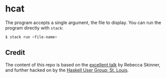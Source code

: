 # hcat

The program accepts a single argument, the file to display. You can run the
program directly with `stack`:

```bash
$ stack run <file-name>
```

## Credit
The content of this repo is based on the [excellent
talk](https://github.com/rebeccaskinner/presentations/blob/haskell-console-app/haskell-console-app/presentation.org)
by Rebecca Skinner, and further hacked on by the [Haskell User Group: St. Louis](https://www.meetup.com/Haskell-Users-Group-St-Louis/).
